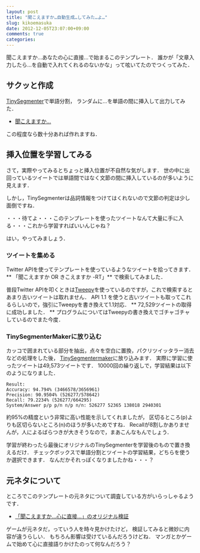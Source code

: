 ```yaml
---
layout: post
title: "聞こえますか…自動生成…してみた…よ…"
slug: kikoemasuka
date: 2012-12-05T23:07:00+09:00
comments: true
categories: 
---
```


聞こえますか…あなたの心に直接…で始まるこのテンプレート．
誰かが「文章入力したら…を自動で入れてくれるのないかな」って呟いてたのでつくってみた．

<!-- More -->

## サクッと作成

[TinySegmenter](http://chasen.org/~taku/software/TinySegmenter/)で単語分割，
ランダムに…を単語の間に挿入して出力してみた．

- [聞こえますか…](https://shogo82148.github.io/kikoemasuka/)

この程度なら数十分あれば作れますね．

## 挿入位置を学習してみる

さて，実際やってみるとちょっと挿入位置が不自然な気がします．
世の中に出回っているツイートでは単語間ではなく文節の間に挿入しているのが多いように見えます．

しかし，TinySegmenterは品詞情報をつけてはくれないので文節の判定は少し面倒ですね．

・・・待てよ・・・このテンプレートを使ったツイートなんて大量に手に入る・・・これから学習すればいいんじゃね？

はい，やってみましょう．

### ツイートを集める

Twitter APIを使ってテンプレートを使っているようなツイートを拾ってきます．
** 「聞こえますか OR きこえますか -RT」** で検索してみました．

普段Twitter APIを叩くときは[Tweepy](https://github.com/tweepy/tweepy)を使っているのですが，これで検索するとあまり古いツイートは取れません．
API 1.1 を使うと古いツイートも取ってこれるらしいので，強引にTweepyを書き換えて1.1対応．
** 72,529ツイートの取得に成功しました． **
プログラムについてはTweepyの書き換えでゴチャゴチャしているのでまた今度．


### TinySegmenterMakerに放り込む

カッコで囲まれている部分を抽出，点々を空白に置換，パクリツイッタラー消去などの処理をした後，
[TinySegmentermaker](https://github.com/shogo82148/TinySegmenterMaker)に放り込みます．
実際に学習に使ったツイートは49,573ツイートです．
10000回の繰り返しで，学習結果は以下のようになりました．

``` plain
Result:
Accuracy: 94.794% (3466578/3656961)
Precision: 90.9504% (526277/578642)
Recall: 79.2234% (526277/664295)
System/Answer p/p p/n n/p n/n: 526277 52365 138018 2940301
```

約95%の精度という非常に高い性能を示してくれましたが，
区切るところ(p)よりも区切らないところ(n)のほうが多いためですね．
Recallが8割しかありませんが，人によるばらつきが大きそうなので，まあこんなもんでしょう．

学習が終わったら最後にオリジナルのTinySegmenterを学習後のもので置き換えるだけ．
チェックボックスで単語分割とツイートの学習結果，どちらを使うか選択できます．
なんだかそれっぽくなりましたかね・・・？


## 元ネタについて
ところでこのテンプレートの元ネタについて調査している方がいらっしゃるようです．

- [「聞こえますか…心に直接…」のオリジナル検証](http://notes.vanu.jp/post/36656640146/kikoemasuka)

ゲームが元ネタだ，っていう人を時々見かけたけど，
検証してみると微妙に内容が違うらしい．
もちろん影響は受けているんだろうけどね．
マンガとかゲームで始めて心に直接語りかけたのって何なんだろう？
